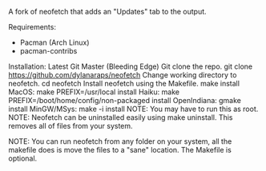 A fork of neofetch that adds an "Updates" tab to the output.

Requirements:
- Pacman (Arch Linux)
- pacman-contribs

Installation:
Latest Git Master (Bleeding Edge)
Git clone the repo.
git clone https://github.com/dylanaraps/neofetch
Change working directory to neofetch.
cd neofetch
Install neofetch using the Makefile.
make install
MacOS: make PREFIX=/usr/local install
Haiku: make PREFIX=/boot/home/config/non-packaged install
OpenIndiana: gmake install
MinGW/MSys: make -i install
NOTE: You may have to run this as root.
NOTE: Neofetch can be uninstalled easily using make uninstall. This removes all of files from your system.

NOTE: You can run neofetch from any folder on your system, all the makefile does is move the files to a "sane" location. The Makefile is optional.
